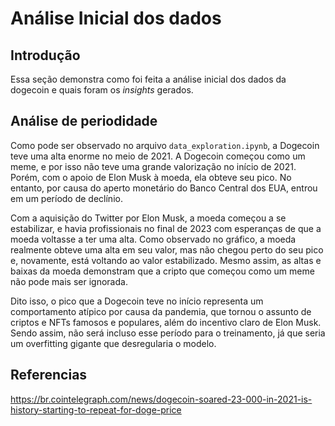 # Análise Inicial dos dados

## Introdução

Essa seção demonstra como foi feita a análise inicial dos dados da dogecoin e quais foram os _insights_ gerados.

## Análise de periodidade

Como pode ser observado no arquivo `data_exploration.ipynb`, a Dogecoin teve uma alta enorme no meio de 2021. A Dogecoin começou como um meme, e por isso não teve uma grande valorização no início de 2021. Porém, com o apoio de Elon Musk à moeda, ela obteve seu pico. No entanto, por causa do aperto monetário do Banco Central dos EUA, entrou em um período de declínio.

Com a aquisição do Twitter por Elon Musk, a moeda começou a se estabilizar, e havia profissionais no final de 2023 com esperanças de que a moeda voltasse a ter uma alta. Como observado no gráfico, a moeda realmente obteve uma alta em seu valor, mas não chegou perto do seu pico e, novamente, está voltando ao valor estabilizado. Mesmo assim, as altas e baixas da moeda demonstram que a cripto que começou como um meme não pode mais ser ignorada.

Dito isso, o pico que a Dogecoin teve no início representa um comportamento atípico por causa da pandemia, que tornou o assunto de criptos e NFTs famosos e populares, além do incentivo claro de Elon Musk. Sendo assim, não será incluso esse período para o treinamento, já que seria um overfitting gigante que desregularia o modelo.

## Referencias

https://br.cointelegraph.com/news/dogecoin-soared-23-000-in-2021-is-history-starting-to-repeat-for-doge-price